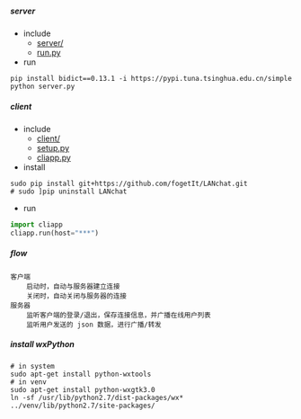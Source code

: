 ##### server
- include
    + [server/](./server)
    + [run.py](./run.py)
- run
```shell
pip install bidict==0.13.1 -i https://pypi.tuna.tsinghua.edu.cn/simple
python server.py
```
##### client
- include
    + [client/](./client)
    + [setup.py](./setup.py)
    + [cliapp.py](./cliapp.py)
- install
```shell
sudo pip install git+https://github.com/fogetIt/LANchat.git
# sudo ]pip uninstall LANchat
```
- run
```python
import cliapp
cliapp.run(host="***")
```

<!--use setup.py
build:    python setup.py build
compress: python setup.py sdist
install:  python setup.py install [--prefix=path/to/project]
-->

##### flow
```
客户端
    启动时，自动与服务器建立连接
    关闭时，自动关闭与服务器的连接
服务器
    监听客户端的登录/退出，保存连接信息，并广播在线用户列表
    监听用户发送的 json 数据，进行广播/转发
```

<!--p2p flow(not safety)
服务器保存用户名、客户端ip。
客户端之间需要通话时，由服务器发送对方ip，帮助双方建立连接。
-->

<!--wxPython concurrent
    wx.App().MainLoop() 用一个死循环来维持 GUI
    GUI 操作必须发生在 main thread 或者 wx.App().MainLoop() thread
    所以，无法通过共用 class object 来更新 GUI
python threading
    只能利用到一个计算机核（同一时刻干一件事）
    如果线程工作时间过长，容易造成 GUI 卡死
python multiprocessing
    非 GUI 进程，无法更新 GUI
solution1:
    # 非 GUI 线程调用 GUI 线程
    wx.CallAfter(guiObj.func, arg1, arg2, ...)
solution2
    from wx.lib.pubsub import pub
    # 发布订阅事件(gui thread)
    wx.lib.pubsub.pub.subscribe(callback, topicName)
    # 发送全局消息，启动事件(other thread)
    wx.lib.pubsub.pub.sendMessage(topicName, **kwargs)
-->

##### install wxPython
```shell
# in system
sudo apt-get install python-wxtools
# in venv
sudo apt-get install python-wxgtk3.0
ln -sf /usr/lib/python2.7/dist-packages/wx* ../venv/lib/python2.7/site-packages/
```
